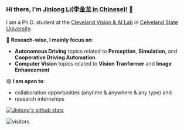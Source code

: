 <!--
 * @Descripttion: 
 * @version: 
 * @Author: Jinlong Li CSU PhD
 * @Date: 2023-03-21 16:34:46
 * @LastEditors: Jinlong Li CSU PhD
 * @LastEditTime: 2023-03-21 16:52:02
-->
### Hi there, I'm [Jinlong Li(李金龙 in Chinese)!](https://jinlong17.github.io/) 👋

I am a Ph.D. student at the [Cleveland Vision & AI Lab](https://grail.eecs.csuohio.edu/~h.yu/index.html) in [Celveland State University](https://www.csuohio.edu/).
<!-- Before joining UCLA, I was a senior deep learning engineer at [Mercedes-Benz R&D North America(MBRDNA)](https://mbrdna.com/) and 
a computer vision engineer at [OPPO R&D US](https://www.oppo.com/en/). I have several publications in CVPR/ECCV/WACV/CoRL/ICRA/IROS/TIV/Transportation PartC as first author in the past 2 years.
 -->

🔭 **Reseach-wise, I mainly focus on**:

- **Autonomous Driving** topics related to **Perception**, **Simulation**, and **Cooperative Driving Automation**
- **Computer Vision** topics related to **Vision Tranformer** and **Image Enhancement**


😄 **I am open to**:

- collaboration opportunities (anytime & anywhere & any type) and 
- research internships

<!-- 📫 **Contact me by**:
- Email (rxx3386 [AT] ucla.edu)
- [知乎:「叶小飞 」](https://www.zhihu.com/people/xie-xiao-fei-78-24)
- [Homepage](https://derrickxunu.github.io/)
- [Linkedin](https://www.linkedin.com/in/runsheng-xu/) -->


[![Jinlong's github stats](https://github-readme-stats.vercel.app/api?username=jinlong17&theme=material-palenight&count_private=true&hide=contribs)](https://github.com/anuraghazra/github-readme-stats)


<!-- ![Visitor Count](https://profile-counter.glitch.me/all-smile/count.svg) -->

![visitors](https://visitor-badge.glitch.me/badge?page_id=jinlong17&left_color=green&right_color=blue)
<!--
**yzhao062/yzhao062** is a ✨ _special_ ✨ repository because its `README.md` (this file) appears on your GitHub profile.

Here are some ideas to get you started:

- 🔭 I’m currently working on ...
- 🌱 I’m currently learning ...
- 👯 I’m looking to collaborate on ...
- 🤔 I’m looking for help with ...
- 💬 Ask me about ...
- 📫 How to reach me: ...
- 😄 Pronouns: ...
- ⚡ Fun fact: ...

I am the author/core developer of various machine learning tools and systems with more than millions of downloads. 
-->

